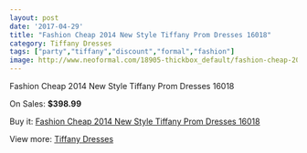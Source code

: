 ```yaml
---
layout: post
date: '2017-04-29'
title: "Fashion Cheap 2014 New Style Tiffany Prom Dresses 16018"
category: Tiffany Dresses
tags: ["party","tiffany","discount","formal","fashion"]
image: http://www.neoformal.com/18905-thickbox_default/fashion-cheap-2014-new-style-tiffany-prom-dresses-16018.jpg
---
```

Fashion Cheap 2014 New Style Tiffany Prom Dresses 16018

On Sales: **$398.99**
<a href="https://www.neoformal.com/en/tiffany-dresses-2014/6035-fashion-cheap-2014-new-style-tiffany-prom-dresses-16018.html"><amp-img layout="responsive" width="600" height="600" src="//www.neoformal.com/18905-thickbox_default/fashion-cheap-2014-new-style-tiffany-prom-dresses-16018.jpg" alt="Fashion Cheap 2014 New Style Tiffany Prom Dresses 16018 0" /></a>
<a href="https://www.neoformal.com/en/tiffany-dresses-2014/6035-fashion-cheap-2014-new-style-tiffany-prom-dresses-16018.html"><amp-img layout="responsive" width="600" height="600" src="//www.neoformal.com/18907-thickbox_default/fashion-cheap-2014-new-style-tiffany-prom-dresses-16018.jpg" alt="Fashion Cheap 2014 New Style Tiffany Prom Dresses 16018 1" /></a>
<a href="https://www.neoformal.com/en/tiffany-dresses-2014/6035-fashion-cheap-2014-new-style-tiffany-prom-dresses-16018.html"><amp-img layout="responsive" width="600" height="600" src="//www.neoformal.com/18906-thickbox_default/fashion-cheap-2014-new-style-tiffany-prom-dresses-16018.jpg" alt="Fashion Cheap 2014 New Style Tiffany Prom Dresses 16018 2" /></a>

Buy it: [Fashion Cheap 2014 New Style Tiffany Prom Dresses 16018](https://www.neoformal.com/en/tiffany-dresses-2014/6035-fashion-cheap-2014-new-style-tiffany-prom-dresses-16018.html "Fashion Cheap 2014 New Style Tiffany Prom Dresses 16018")

View more: [Tiffany Dresses](https://www.neoformal.com/en/76-tiffany-dresses-2014 "Tiffany Dresses")